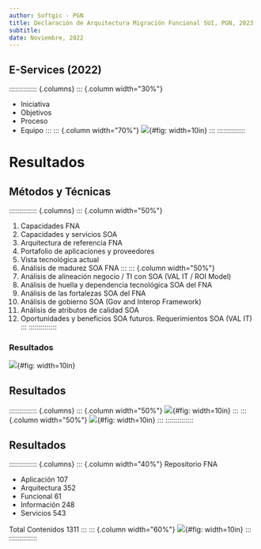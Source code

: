 ```yaml
---
author: Softgic - PGN
title: Declaración de Arquitectura Migración Funcional SUI, PGN, 2023
subtitle: 
date: Noviembre, 2022
---
```


## E-Services (2022)
:::::::::::::: {.columns}
::: {.column width="30%"}
- Iniciativa
- Objetivos
- Proceso
- Equipo
:::
::: {.column width="70%"}
![](../output/images/implementacionsoafna.png){#fig: width=10in}
:::
::::::::::::::

# Resultados

## Métodos y Técnicas
:::::::::::::: {.columns}
::: {.column width="50%"}
1. Capacidades FNA
1. Capacidades y servicios SOA
1. Arquitectura de referencia FNA
1. Portafolio de aplicaciones y proveedores
1. Vista tecnológica actual
1. Análisis de madurez SOA FNA
:::
::: {.column width="50%"}
1. Análisis de alineación negocio / TI con SOA (VAL IT / ROI Model)
1. Análisis de huella y dependencia tecnológica SOA del FNA
1. Análisis de las fortalezas SOA del FNA
1. Análisis de gobierno SOA (Gov and Interop Framework)
1. Análisis de atributos de calidad SOA
1. Oportunidades y beneficios SOA futuros. Requerimientos SOA (VAL IT)
:::
::::::::::::::


### Resultados
![](../output/images/resultadoSOA.png){#fig: width=10in}


## Resultados
:::::::::::::: {.columns}
::: {.column width="50%"}
![](../output/images/madurezInfo.png){#fig: width=10in}
:::
::: {.column width="50%"}
![](../output/images/nivelMadurez.png){#fig: width=10in}
:::
::::::::::::::


## Resultados
:::::::::::::: {.columns}
::: {.column width="40%"}
Repositorio FNA

- Aplicación	107
- Arquitectura	352
- Funcional		61
- Información	248
- Servicios		543

Total Contenidos	1311
:::
::: {.column width="60%"}
![](../output/images/libreria.png){#fig: width=10in}
:::
::::::::::::::
